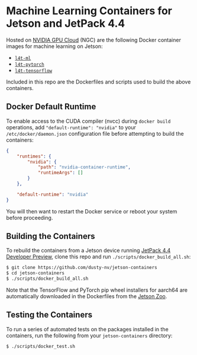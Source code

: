 # Machine Learning Containers for Jetson and JetPack 4.4

Hosted on [NVIDIA GPU Cloud](https://ngc.nvidia.com/catalog/containers?orderBy=modifiedDESC&query=L4T&quickFilter=containers&filters=) (NGC) are the following Docker container images for machine learning on Jetson:

* [`l4t-ml`](https://ngc.nvidia.com/catalog/containers/nvidia:l4t-ml)
* [`l4t-pytorch`](https://ngc.nvidia.com/catalog/containers/nvidia:l4t-pytorch)
* [`l4t-tensorflow`](https://ngc.nvidia.com/catalog/containers/nvidia:l4t-tensorflow)

Included in this repo are the Dockerfiles and scripts used to build the above containers.

## Docker Default Runtime

To enable access to the CUDA compiler (nvcc) during `docker build` operations, add `"default-runtime": "nvidia"` to your `/etc/docker/daemon.json` configuration file before attempting to build the containers:

``` json
{
    "runtimes": {
        "nvidia": {
            "path": "nvidia-container-runtime",
            "runtimeArgs": []
        }
    },

    "default-runtime": "nvidia"
}
```

You will then want to restart the Docker service or reboot your system before proceeding.

## Building the Containers

To rebuild the containers from a Jetson device running [JetPack 4.4 Developer Preview](https://developer.nvidia.com/embedded/jetpack), clone this repo and run `./scripts/docker_build_all.sh`:

``` bash
$ git clone https://github.com/dusty-nv/jetson-containers
$ cd jetson-containers
$ ./scripts/docker_build_all.sh
```

Note that the TensorFlow and PyTorch pip wheel installers for aarch64 are automatically downloaded in the Dockerfiles from the [Jetson Zoo](https://elinux.org/Jetson_Zoo).

## Testing the Containers

To run a series of automated tests on the packages installed in the containers, run the following from your `jetson-containers` directory:

``` bash
$ ./scripts/docker_test.sh
```
